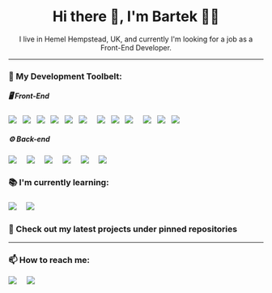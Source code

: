 <h1 align='center'> Hi there 👋, I'm Bartek 👨‍💻</h1>

<p align='center'>
    I live in Hemel Hempstead, UK, and currently I'm looking for a job as a Front-End Developer.
</p>

<hr>
<h3> 🔭 My Development Toolbelt: </h4>
    <h5> 🖥 Front-End </h5>
    <p>
        <img src="https://img.shields.io/badge/html5%20-%23e34f26.svg?&style=for-the-badge&logo=html5&logoColor=white" />&nbsp;&nbsp;
        <img src="https://img.shields.io/badge/CSS3-1572B6?&style=for-the-badge&logo=css3&logoColor=white" />&nbsp;&nbsp;
        <img src="https://img.shields.io/badge/JavaScript-F7DF1E?style=for-the-badge&logo=javascript&logoColor=black" />&nbsp;&nbsp;
        <img src="https://img.shields.io/badge/Vue.js-35495E?style=for-the-badge&logo=vuedotjs&logoColor=4FC08D" />&nbsp;&nbsp;        
        <img src="https://img.shields.io/badge/React/Next.js-20232A?style=for-the-badge&logo=react&logoColor=61DAFB" />&nbsp;&nbsp;
        <img src="https://img.shields.io/badge/GraphQL-E434AA?style=for-the-badge&logo=graphql&logoColor=white" />&nbsp;&nbsp;&nbsp;&nbsp; 
        <img src="https://img.shields.io/badge/SVG-ffb13b?style=for-the-badge&logo=svg&logoColor=black" />&nbsp;&nbsp;        
        <img src="https://img.shields.io/badge/OOP-F7DF1E?style=for-the-badge&logo=javascript&logoColor=black" />&nbsp;&nbsp;
        <img src="https://img.shields.io/badge/TypeScript-007ACC?style=for-the-badge&logo=typescript&logoColor=white" />&nbsp;&nbsp;&nbsp;&nbsp;
        <img src="https://img.shields.io/badge/sass%20-%23cc6699.svg?&style=for-the-badge&logo=sass&logoColor=white" />&nbsp;&nbsp;
        <img src="https://img.shields.io/badge/Bootstrap-563D7C?style=for-the-badge&logo=bootstrap&logoColor=white">&nbsp;&nbsp;
        <img src="https://img.shields.io/badge/owasp-black?style=for-the-badge&logo=owasp&logoColor=#EFEFEF">&nbsp;&nbsp;

    
</p>
   <h5>⚙️ Back-end</h5>
    <p> 
        <img src="https://img.shields.io/badge/node.js%20-%23339933.svg?&style=for-the-badge&logo=node.js&logoColor=white" />&nbsp;&nbsp;&nbsp;&nbsp; 
        <img src="https://img.shields.io/badge/Express-828282?style=for-the-badge&logo=express&logoColor=white" />&nbsp;&nbsp;&nbsp;&nbsp; 
        <img src="https://img.shields.io/badge/MYSQL-3E6E93?style=for-the-badge&logo=mysql&logoColor=white" />&nbsp;&nbsp;&nbsp;&nbsp; 
        <img src="https://img.shields.io/badge/Sequelize-52B0E7?style=for-the-badge&logo=sequelize&logoColor=white" />&nbsp;&nbsp;&nbsp;&nbsp; 
        <img src="https://img.shields.io/badge/mongodb-51A349?style=for-the-badge&logo=mongodb&logoColor=white" />&nbsp;&nbsp;&nbsp;&nbsp; 
        <img src="https://img.shields.io/badge/owasp-black?style=for-the-badge&logo=owasp&logoColor=#EFEFEF">&nbsp;&nbsp;
</p>

<h3>📚   I'm currently learning:<h3>
    <p>
        <img src="https://img.shields.io/badge/Ubuntu-E95420?style=for-the-badge&logo=ubuntu&logoColor=white" />&nbsp;&nbsp;&nbsp;&nbsp;
        <img src="https://img.shields.io/badge/Jest-323330?style=for-the-badge&logo=Jest&logoColor=white" />&nbsp;&nbsp;&nbsp;&nbsp;
    </p>

<h3>🚀 Check out my latest projects under pinned repositories </h3>

<hr>
<h3> 📫 How to reach me: </h4>
  <a href="https://www.linkedin.com/in/bartek-swiderski92/"><img src="https://img.shields.io/badge/linkedin-%230077B5.svg?&style=for-the-badge&logo=linkedin&logoColor=white" /></a>&nbsp;&nbsp;&nbsp;&nbsp;
  <a href="mailto:b.swiderski92@gmail.com"><img src="https://img.shields.io/badge/gmail-%23D14836.svg?&style=for-the-badge&logo=gmail&logoColor=white" /></a>&nbsp;&nbsp;&nbsp;&nbsp;
